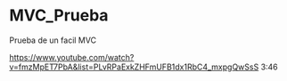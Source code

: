 # MVC_Prueba
Prueba de un facil MVC

https://www.youtube.com/watch?v=fmzMpET7PbA&list=PLvRPaExkZHFmUFB1dx1RbC4_mxpgQwSsS
3:46
